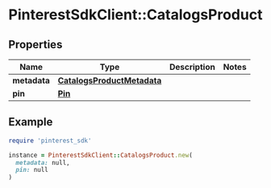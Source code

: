 # PinterestSdkClient::CatalogsProduct

## Properties

| Name | Type | Description | Notes |
| ---- | ---- | ----------- | ----- |
| **metadata** | [**CatalogsProductMetadata**](CatalogsProductMetadata.md) |  |  |
| **pin** | [**Pin**](Pin.md) |  |  |

## Example

```ruby
require 'pinterest_sdk'

instance = PinterestSdkClient::CatalogsProduct.new(
  metadata: null,
  pin: null
)
```

